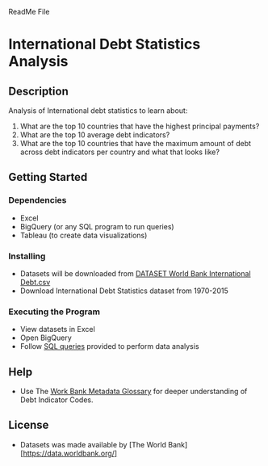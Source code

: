 ReadMe File
# International Debt Statistics Analysis

## Description 
Analysis of International debt statistics to learn about:
1. What are the top 10 countries that have the highest principal payments?
2. What are the top 10 average debt indicators? 
3. What are the top 10 countries that have the maximum amount of debt across debt indicators per country and what that looks like?

## Getting Started

### Dependencies 
* Excel
* BigQuery (or any SQL program to run queries)
* Tableau (to create data visualizations)

### Installing
* Datasets will be downloaded from [DATASET World Bank International Debt.csv](https://github.com/Mital-Doolab/World-Bank-International-Debt-Statistics-Analysis/blob/fbc966234e5f2de2abc2d1a442f65a0c788fc626/DATASET%20World%20Bank%20International%20Debt.csv)
* Download International Debt Statistics dataset from 1970-2015

### Executing the Program
* View datasets in Excel 
* Open BigQuery
* Follow [SQL queries](https://github.com/Mital-Doolab/World-Bank-International-Debt-Statistics-Analysis/blob/main/SQL%20Query%20for%20Analysis) provided to perform data analysis

## Help
* Use The [Work Bank Metadata Glossary](​​https://databank.worldbank.org/metadataglossary/international-debt-statistics/series/viewall) for deeper understanding of Debt Indicator Codes.

## License 
* Datasets was made available by [The World Bank][https://data.worldbank.org/]

